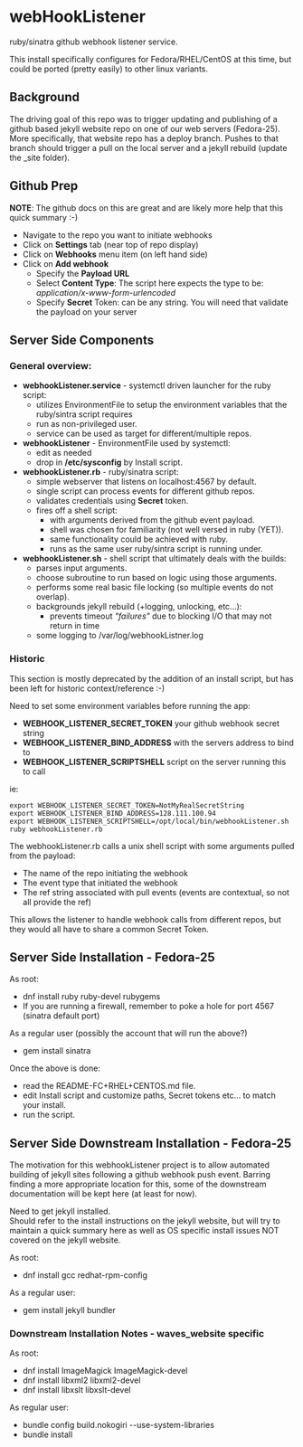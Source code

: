 # webHookListener
ruby/sinatra github webhook listener service.

This install specifically configures for Fedora/RHEL/CentOS at this time, but
could be ported (pretty easily) to other linux variants.

## Background
The driving goal of this repo was to trigger updating and publishing of a github
based jekyll website repo on one of our web servers (Fedora-25).  More specifically,
that website repo has a deploy branch.  Pushes to that branch should trigger a pull
on the local server and a jekyll rebuild (update the _site folder).

## Github Prep
**NOTE**: The github docs on this are great and are likely more help that this quick summary :-)
+ Navigate to the repo you want to initiate webhooks
+ Click on **Settings** tab (near top of repo display)
+ Click on **Webhooks** menu item (on left hand side)
+ Click on **Add webhook**
  + Specify the **Payload URL**
  + Select **Content Type**: The script here expects the type to be: _application/x-www-form-urlencoded_
  + Specify **Secret** Token: can be any string.  You will need that validate the payload on your server

## Server Side Components
### General overview:
+ **webhookListener.service** - systemctl driven launcher for the ruby script:
  + utilizes EnvironmentFile to setup the environment variables that the ruby/sintra script requires
  + run as non-privileged user.
  + service can be used as target for different/multiple repos.
+ **webhookListener** - EnvironmentFile used by systemctl:
  + edit as needed
  + drop in **/etc/sysconfig** by Install script.
+ **webhookListener.rb** - ruby/sinatra script:
  + simple webserver that listens on localhost:4567 by default.
  + single script can process events for different github repos.
  + validates credentials using **Secret** token.
  + fires off a shell script:
    + with arguments derived from the github event payload.
    + shell was chosen for familiarity (not well versed in ruby (YET)).  
    + same functionality could be achieved with ruby.
    + runs as the same user ruby/sintra script is running under.
+ **webhookListener.sh** - shell script that ultimately deals with the builds:
  + parses input arguments.
  + choose subroutine to run based on logic using those arguments.
  + performs some real basic file locking (so multiple events do not overlap).
  + backgrounds jekyll rebuild (+logging, unlocking, etc...):
    + prevents timeout *"failures"* due to blocking I/O that may not return in time
  + some logging to /var/log/webhookListner.log

### Historic
This section is mostly deprecated by the addition of an install script, but has
been left for historic context/reference :-)

Need to set some environment variables before running the app:

+ **WEBHOOK_LISTENER_SECRET_TOKEN** your github webhook secret string
+ **WEBHOOK_LISTENER_BIND_ADDRESS** with the servers address to bind to
+ **WEBHOOK_LISTENER_SCRIPTSHELL** script on the server running this to call

ie:
```
export WEBHOOK_LISTENER_SECRET_TOKEN=NotMyRealSecretString
export WEBHOOK_LISTENER_BIND_ADDRESS=128.111.100.94
export WEBHOOK_LISTENER_SCRIPTSHELL=/opt/local/bin/webhookListener.sh
ruby webhookListener.rb
```

The webhookListener.rb calls a unix shell script with some arguments pulled from the payload:
+ The name of the repo initiating the webhook
+ The event type that initiated the webhook
+ The ref string associated with pull events (events are contextual, so not all provide the ref)

This allows the listener to handle webhook calls from different repos, but they would all have to share a common Secret Token.

## Server Side Installation - Fedora-25
As root:
+ dnf install ruby ruby-devel rubygems
+ If you are running a firewall, remember to poke a hole for port 4567 (sinatra default port)

As a regular user (possibly the account that will run the above?)
+ gem install sinatra

Once the above is done:
+ read the README-FC+RHEL+CENTOS.md file.
+ edit Install script and customize paths, Secret tokens etc... to match your install.
+ run the script.

## Server Side Downstream Installation - Fedora-25
The motivation for this webhookListener project is to allow automated building of jekyll sites following a github webhook push event.
Barring finding a more appropriate location for this, some of the downstream documentation will be kept here (at least for now).

Need to get jekyll installed.  
Should refer to the install instructions on the jekyll website, but will try to maintain a quick
summary here as well as OS specific install issues NOT covered on the jekyll website.

As root:
+ dnf install gcc redhat-rpm-config

As a regular user:
+ gem install jekyll bundler


### Downstream Installation Notes - waves_website specific
As root:
+ dnf install ImageMagick ImageMagick-devel
+ dnf install libxml2 libxml2-devel
+ dnf install libxslt libxslt-devel

As regular user:
+ bundle config build.nokogiri --use-system-libraries
+ bundle install
